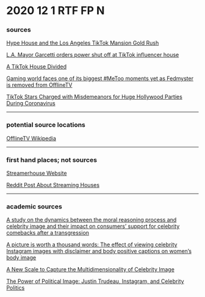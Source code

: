 # 2020 12 1 RTF FP N

### sources

[Hype House and the Los Angeles TikTok Mansion Gold Rush](https://www.nytimes.com/2020/01/03/style/hype-house-los-angeles-tik-tok.html)

[L.A. Mayor Garcetti orders power shut off at TikTok influencer house](https://www.latimes.com/california/story/2020-08-19/tiktok-house-bryce-hall-los-angeles-eric-garcetti)

[A TikTok House Divided](https://www.vox.com/the-goods/21459677/tiktok-house-la-hype-sway-girls-in-the-valley)

[Gaming world faces one of its biggest #MeToo moments yet as Fedmyster is removed from OfflineTV](https://www.cnn.com/2020/06/30/tech/fedmyster-removed-offlinetv/index.html)

[TikTok Stars Charged with Misdemeanors for Huge Hollywood Parties During Coronavirus](https://www.latimes.com/california/story/2020-08-28/tiktok-stars-charged-with-misdemeanors-for-huge-hollywood-parties-during-coronavirus)

---

### potential source locations

[OfflineTV Wikipedia](https://en.wikipedia.org/wiki/OfflineTV)

---

### first hand places; not sources

[Streamerhouse Website](https://streamerhouse.com/)

[Reddit Post About Streaming Houses](https://www.reddit.com/r/Twitch/comments/807wf6/streaming_houses/)

---

### academic sources

[A study on the dynamics between the moral reasoning process and celebrity image and their impact on consumers’ support for celebrity comebacks after a transgression](https://www-emerald-com.ezproxy.lib.utexas.edu/insight/content/doi/10.1108/JPBM-02-2019-2259/full/html)

[A picture is worth a thousand words: The effect of viewing celebrity Instagram images with disclaimer and body positive captions on women’s body image](https://www-sciencedirect-com.ezproxy.lib.utexas.edu/science/article/pii/S1740144520300279)

[A New Scale to Capture the Multidimensionality of Celebrity Image](https://journals-sagepub-com.ezproxy.lib.utexas.edu/doi/full/10.1177/0972150920919599)

[The Power of Political Image: Justin Trudeau, Instagram, and Celebrity Politics](https://journals-sagepub-com.ezproxy.lib.utexas.edu/doi/full/10.1177/0002764217744838)


<!--
Abbreviation Key
-->
